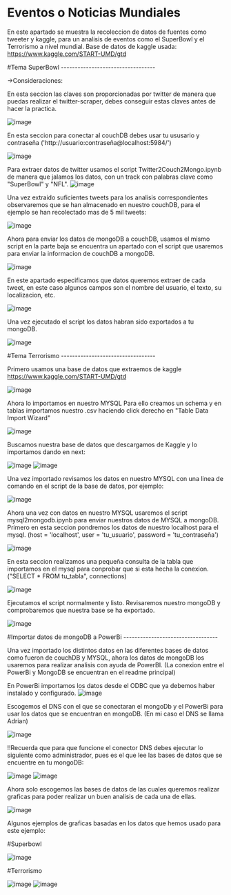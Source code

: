 # Eventos o Noticias Mundiales
En este apartado se muestra la recoleccion de datos de fuentes como tweeter y kaggle, para un analisis de eventos como el SuperBowl y el Terrorismo a nivel mundial. 
Base de datos de kaggle usada: https://www.kaggle.com/START-UMD/gtd


#Tema SuperBowl ----------------------------------

->Consideraciones:

En esta seccion las claves son proporcionadas por twitter de manera que puedas realizar el twitter-scraper, debes conseguir estas claves antes de hacer la practica.

![image](https://user-images.githubusercontent.com/74798975/156850819-767b177a-f2f2-40c7-9d0a-a128e1bc3be3.png)

En esta seccion para conectar al couchDB debes usar tu ususario y contraseña ('http://usuario:contraseña@localhost:5984/')

![image](https://user-images.githubusercontent.com/74798975/156850905-235998e5-b084-427f-a501-fddc2fe00280.png)

Para extraer datos de twitter usamos el script Twitter2Couch2Mongo.ipynb de manera que jalamos los datos, con un track con palabras clave como "SuperBowl" y "NFL".
![image](https://user-images.githubusercontent.com/74798975/156850147-5d7351bb-1fec-4e3a-9743-f9ace4cfab6e.png)

Una vez extraido suficientes tweets para los analisis correspondientes observaremos que se han almacenado en nuestro couchDB, para el ejemplo se han recolectado mas de 5 mil tweets:

![image](https://user-images.githubusercontent.com/74798975/156850271-9ec6bd16-7561-4aa5-bb1f-da7f700afb5d.png)

Ahora para enviar los datos de mongoDB a couchDB, usamos el mismo script en la parte baja se encuentra un apartado con el script que usaremos para enviar la informacion de couchDB a mongoDB.

![image](https://user-images.githubusercontent.com/74798975/156851101-8b8f1306-a6f9-4aa3-a2ae-ed5d292fe64b.png)

En este apartado especificamos que datos queremos extraer de cada tweet, en este caso algunos campos son el nombre del usuario, el texto, su localizacion, etc.

![image](https://user-images.githubusercontent.com/74798975/156851196-c1fcf853-b5f1-4585-aaef-b9d28d0649d3.png)

Una vez ejecutado el script los datos habran sido exportados a tu mongoDB.

![image](https://user-images.githubusercontent.com/74798975/156851328-dbec5d23-74a2-4d51-8847-16ee1efc8c69.png)

#Tema Terrorismo ----------------------------------

Primero usamos una base de datos que extraemos de kaggle https://www.kaggle.com/START-UMD/gtd

![image](https://user-images.githubusercontent.com/74798975/156852351-f158c1ea-c192-4db5-bcf7-9963fec5529f.png)

Ahora lo importamos en nuestro MYSQL
Para ello creamos un schema y en tablas importamos nuestro .csv haciendo click derecho en "Table Data Import Wizard"

![image](https://user-images.githubusercontent.com/74798975/156852444-640a2cb1-d7ba-4b6c-94a4-4d1e6754981e.png)

Buscamos nuestra base de datos que descargamos de Kaggle y lo importamos dando en next:

![image](https://user-images.githubusercontent.com/74798975/156852572-96d7ceac-c6fc-4d71-a88e-5f15f6ad6be0.png)
![image](https://user-images.githubusercontent.com/74798975/156852668-2b4939c6-54a5-423f-a803-678ee0d2dab4.png)

Una vez importado revisamos los datos en nuestro MYSQL con una linea de comando en el script de la base de datos, por ejemplo:

![image](https://user-images.githubusercontent.com/74798975/156852891-1a2f2855-7a18-4ae5-b79f-60ade3915e13.png)

Ahora una vez con datos en nuestro MYSQL usaremos el script mysql2mongodb.ipynb para enviar nuestros datos de MYSQL a mongoDB.
Primero en esta seccion pondremos los datos de nuestro localhost para el mysql. (host = 'localhost', user = 'tu_usuario', password = 'tu_contraseña')

![image](https://user-images.githubusercontent.com/74798975/156853343-6437c492-0200-4d41-aa25-f2a8b04c2606.png)

En esta seccion realizamos una pequeña consulta de la tabla que importamos en el mysql para conprobar que si esta hecha la conexion. ("SELECT * FROM tu_tabla", connections)

![image](https://user-images.githubusercontent.com/74798975/156853542-a407e0c8-7f5b-4598-9b9a-e7b6b560e28e.png)

Ejecutamos el script normalmente y listo. Revisaremos nuestro mongoDB y comprobaremos que nuestra base se ha exportado.

![image](https://user-images.githubusercontent.com/74798975/156853702-cfb04bed-aad7-4a6f-88da-1a970b0450a9.png)


#Importar datos de mongoDB a PowerBi ----------------------------------

Una vez importado los distintos datos en las diferentes bases de datos como fueron de couchDB y MYSQL, ahora los datos de mongoDB los usaremos para realizar analisis con ayuda de PowerBI. (La conexion entre el PowerBi y MongoDB se encuentran en el readme principal)

En PowerBi importamos los datos desde el ODBC que ya debemos haber instalado y configurado.
![image](https://user-images.githubusercontent.com/74798975/156853901-3d9819d9-d9b9-432d-9799-f890e6c6b870.png)

Escogemos el DNS con el que se conectaran el mongoDb y el PowerBi para usar los datos que se encuentran en mongoDB. (En mi caso el DNS se llama Adrian)

![image](https://user-images.githubusercontent.com/74798975/156853972-22e659fa-802e-4e6f-8375-50de2f6dcaaf.png)

!!Recuerda que para que funcione el conector DNS debes ejecutar lo siguiente como administrador, pues es el que lee las bases de datos que se encuentre en tu mongoDB:

![image](https://user-images.githubusercontent.com/74798975/156854211-4aa41540-b819-420e-a241-1d44cebe1aee.png)
![image](https://user-images.githubusercontent.com/74798975/156854296-2d45ac8e-3c7d-4c30-8127-91fb5a892dc1.png)

Ahora solo escogemos las bases de datos de las cuales queremos realizar graficas para poder realizar un buen analisis de cada una de ellas.

![image](https://user-images.githubusercontent.com/74798975/156854394-8a5c241d-d6a2-4824-9127-1e49bc9e63a4.png)

Algunos ejemplos de graficas basadas en los datos que hemos usado para este ejemplo:

#Superbowl

![image](https://user-images.githubusercontent.com/74798975/156854545-2e9fd7a8-0e58-4f39-b1a7-575373a7651b.png)

#Terrorismo

![image](https://user-images.githubusercontent.com/74798975/156854592-6764b4ca-72f8-42fd-8786-aa64560f157b.png)
![image](https://user-images.githubusercontent.com/74798975/156854744-7673a24f-2521-4360-88cd-70566d69f140.png)








